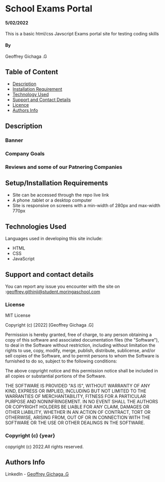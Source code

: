 # School Exams Portal
#### 5/02/2022
This is a basic html/css Javscript Exams portal site for testing coding skills
#### By 
Geoffrey Gichaga .G

## Table of Content

+ [Description](#description)
+ [Installation Requirement](#Installation)
+ [Technology Used](#technology-used)
+ [Support and Contact Details](#Support-and-contact-details)
+ [Licence](#licence)
+ [Authors Info](#author-Info)

## Description

### Banner
### Company Goals 

### Reviews and some of our Patnering Companies






 

## Setup/Installation Requirements
* Site can be accessed through the repo live link
* A phone .tablet or a desktop computer
* Site is responsive on screens with a min-width of 280px and max-width 770px 




## Technologies Used
Languages used in developing this site include:
* HTML 
* CSS
* JavaScript
## Support and contact details
You can report any issue you encounter with the site on      :geoffrey.githinji@student.moringaschool.com
### License
MIT License

Copyright (c) [2022] [Geoffrey Gichaga .G]

Permission is hereby granted, free of charge, to any person obtaining a copy
of this software and associated documentation files (the "Software"), to deal
in the Software without restriction, including without limitation the rights
to use, copy, modify, merge, publish, distribute, sublicense, and/or sell
copies of the Software, and to permit persons to whom the Software is
furnished to do so, subject to the following conditions:

The above copyright notice and this permission notice shall be included in all
copies or substantial portions of the Software.

THE SOFTWARE IS PROVIDED "AS IS", WITHOUT WARRANTY OF ANY KIND, EXPRESS OR
IMPLIED, INCLUDING BUT NOT LIMITED TO THE WARRANTIES OF MERCHANTABILITY,
FITNESS FOR A PARTICULAR PURPOSE AND NONINFRINGEMENT. IN NO EVENT SHALL THE
AUTHORS OR COPYRIGHT HOLDERS BE LIABLE FOR ANY CLAIM, DAMAGES OR OTHER
LIABILITY, WHETHER IN AN ACTION OF CONTRACT, TORT OR OTHERWISE, ARISING FROM,
OUT OF OR IN CONNECTION WITH THE SOFTWARE OR THE USE OR OTHER DEALINGS IN THE
SOFTWARE.

### Copyright (c) {year}
copyright (c) 2022.All rights reserved.


## Authors Info
LinkedIn - [Geoffrey Gichaga .G](https://www.linkedin.com/in/geoffrey-gichaga-234318ba/)

